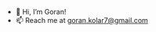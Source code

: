 - 👋 Hi, I’m Goran!
- 📫 Reach me at goran.kolar7@gmail.com



<!---
GoranK89/GoranK89 is a ✨ special ✨ repository because its `README.md` (this file) appears on your GitHub profile.
You can click the Preview link to take a look at your changes.
--->
